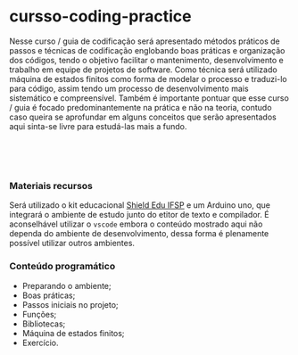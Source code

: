 # cursso-coding-practice

Nesse curso / guia de codificação será apresentado métodos práticos de passos e técnicas de codificação englobando boas práticas e organização dos códigos, tendo o objetivo facilitar o mantenimento, desenvolvimento e trabalho em equipe de projetos de software. Como técnica será utilizado máquina de estados finitos como forma de modelar o processo e traduzi-lo para código, assim tendo um processo de desenvolvimento mais sistemático e compreensível. Também é importante pontuar  que esse curso / guia é focado predominantemente na prática e não na teoria, contudo caso queira se aprofundar em alguns conceitos que serão apresentados aqui sinta-se livre para estudá-las mais a fundo.

<br>
<br>
<br>

### **Materiais recursos**

Será utilizado o kit educacional [Shield Edu IFSP](https://github.com/gerse-ifsp-campus-guarulhos/ShieldEdu-IFSP) e um Arduino uno, que integrará o ambiente de estudo junto do etitor de texto e compilador. É aconselhável utilizar o `vscode`  embora o conteúdo mostrado aqui não dependa do ambiente de desenvolvimento, dessa forma é plenamente possível utilizar outros ambientes.

### **Conteúdo programático**
 * Preparando o ambiente;
 * Boas práticas;
 * Passos iniciais no projeto;
 * Funções;
 * Bibliotecas;
 * Máquina de estados finitos;
 * Exercício.

